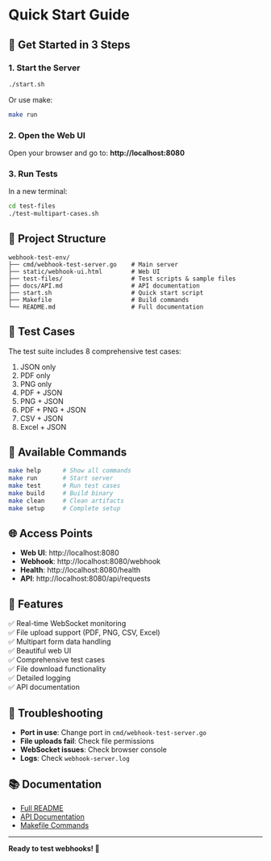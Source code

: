 # Quick Start Guide

## 🚀 Get Started in 3 Steps

### 1. Start the Server
```bash
./start.sh
```
Or use make:
```bash
make run
```

### 2. Open the Web UI
Open your browser and go to: **http://localhost:8080**

### 3. Run Tests
In a new terminal:
```bash
cd test-files
./test-multipart-cases.sh
```

## 📁 Project Structure

```
webhook-test-env/
├── cmd/webhook-test-server.go    # Main server
├── static/webhook-ui.html        # Web UI
├── test-files/                   # Test scripts & sample files
├── docs/API.md                   # API documentation
├── start.sh                      # Quick start script
├── Makefile                      # Build commands
└── README.md                     # Full documentation
```

## 🧪 Test Cases

The test suite includes 8 comprehensive test cases:
1. JSON only
2. PDF only  
3. PNG only
4. PDF + JSON
5. PNG + JSON
6. PDF + PNG + JSON
7. CSV + JSON
8. Excel + JSON

## 🔧 Available Commands

```bash
make help      # Show all commands
make run       # Start server
make test      # Run test cases
make build     # Build binary
make clean     # Clean artifacts
make setup     # Complete setup
```

## 🌐 Access Points

- **Web UI**: http://localhost:8080
- **Webhook**: http://localhost:8080/webhook
- **Health**: http://localhost:8080/health
- **API**: http://localhost:8080/api/requests

## 📝 Features

✅ Real-time WebSocket monitoring  
✅ File upload support (PDF, PNG, CSV, Excel)  
✅ Multipart form data handling  
✅ Beautiful web UI  
✅ Comprehensive test cases  
✅ File download functionality  
✅ Detailed logging  
✅ API documentation  

## 🐛 Troubleshooting

- **Port in use**: Change port in `cmd/webhook-test-server.go`
- **File uploads fail**: Check file permissions
- **WebSocket issues**: Check browser console
- **Logs**: Check `webhook-server.log`

## 📚 Documentation

- [Full README](README.md)
- [API Documentation](docs/API.md)
- [Makefile Commands](Makefile)

---

**Ready to test webhooks! 🎉** 